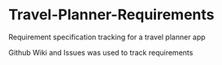 # Travel-Planner-Requirements
Requirement specification tracking for a travel planner app

Github Wiki and Issues was used to track requirements 
